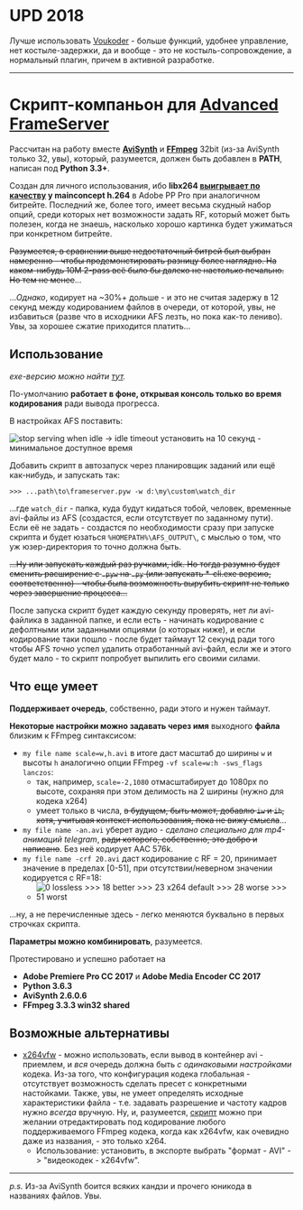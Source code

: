 # UPD 2018
Лучше использовать [Voukoder](https://github.com/Vouk/voukoder/) - больше функций, удобнее управление, нет костыле-задержки, да и вообще - это не костыль-сопровождение, а нормальный плагин, причем в активной разработке.
 
---

# Скрипт-компаньон для [Advanced FrameServer](http://advancedfs.sourceforge.net/)
Рассчитан на работу вместе __[AviSynth](http://avisynth.nl/index.php/Main_Page)__ и __[FFmpeg](http://ffmpeg.zeranoe.com/builds/)__ 32bit (из-за AviSynth только 32, увы), который, разумеется, должен быть добавлен в __PATH__, написан под __Python 3.3+__.

Создан для личного использования, ибо __libx264 [выигрывает по качеству](https://imgur.com/a/uLmJW) у mainconcept h.264__ в Adobe PP Pro при аналогичном битрейте. Последний же, более того, имеет весьма скудный набор опций, среди которых нет возможности задать RF, который может быть полезен, когда не знаешь, насколько хорошо картинка будет ужиматься при конкретном битрейте.

~~Разумеется, в сравнении выше недостаточный битрей был выбран намеренно - чтобы продемонстировать разницу более наглядно. 
На каком-нибудь 10М 2-pass всё было бы далеко не настолько печально. Но тем не менее~~...

..._Однако_, кодирует на ~30%+ дольше - и это не считая задержу в 12 секунд между кодированием файлов в очереди, от которой, увы, не избавиться (разве что в исходники AFS лезть, но пока как-то лениво). Увы, за хорошее сжатие приходится платить...

## Использование
_exe-версию можно найти [тут](https://github.com/MahouShoujoMivutilde/AFS-companion/releases)._

По-умолчанию __работает в фоне, открывая консоль только во время кодирования__ ради вывода прогресса.

В настройках AFS поставить: 

![stop serving when idle → idle timeout установить на 10 секунд - минимальное доступное время](https://i.imgur.com/J5eNY6F.png)

Добавить скрипт в автозапуск через планировщик заданий или ещё как-нибудь, и запускать так:
```
>>> ...path\to\frameserver.pyw -w d:\my\custom\watch_dir
```
...где `watch_dir` - папка, куда будут кидаться тобой, человек, временные avi-файлы из AFS (создастся, если отсутствует по заданному пути). Если её не задать - создастся по необходимости сразу при запуске скрипта и будет юзаться `%HOMEPATH%\AFS_OUTPUT\`, с мыслью о том, что уж юзер-директория то точно должна быть.

~~...Ну или запускать каждый раз ручками, idk. Но тогда разумно будет сменить расширение с `.pyw` на `.py` (или запускать *-cli.exe версию, соответственно) - чтобы была возможность вырубить скрипт не только через завершение процесса...~~


После запуска скрипт будет каждую секунду проверять, нет ли avi-файлика в заданной папке, и если есть - начинать кодирование с дефолтными или заданными опциями (о которых ниже), и если кодирование таки пошло - после будет таймаут 12 секунд ради того чтобы AFS _точно_ успел удалить отработанный avi-файл, если же и этого будет мало - то скрипт попробует выпилить его своими силами.

## Что еще умеет
__Поддерживает очередь__, собственно, ради этого и нужен таймаут.

__Некоторые настройки можно задавать через имя__ выходного __файла__ близким к FFmpeg синтаксисом:
* `my file name scale=w,h.avi` в итоге даст масштаб до ширины `w` и высоты `h` аналогично опции FFmpeg `-vf scale=w:h -sws_flags lanczos`:
	*	так, например, `scale=-2,1080` отмасштабирует до 1080px по высоте, сохраняя при этом делимость на 2 ширины (нужно для кодека x264)
	* умеет только в числа, ~~в будущем, быть может, добавлю `iw` и `ih`, хотя, учитывая контекст использования, пока не вижу смысла~~...
* `my file name -an.avi` уберет аудио - _сделано специально для mp4-анимаций telegram_, ~~ради которого, собственно, это добро и написано~~. Без неё кодирует AAC 576k.
* `my file name -crf 20.avi` даст кодирование с RF = 20, принимает значение в пределах [0-51], при отсутствии/неверном значении кодируется с RF=18:
	* ![0 lossless >>> 18 better >>> 23 x264 default >>> 28 worse >>> 51 worst](https://i.imgur.com/oeuko1s.png)

...ну, а не перечисленные здесь - легко меняются буквально в первых строчках скрипта.

__Параметры можно комбинировать__, разумеется.

Протестировано и успешно работает на
* __Adobe Premiere Pro CC 2017__ и __Adobe Media Encoder CC 2017__
* __Python 3.6.3__
* __AviSynth 2.6.0.6__
* __FFmpeg 3.3.3 win32 shared__

## Возможные альтернативы
* [x264vfw](https://sourceforge.net/projects/x264vfw) - можно использовать, если вывод в контейнер avi - приемлем, и _вся_ очередь должна быть _с одинаковыми настройками_ кодека. Из-за того, что конфигурация кодека глобальная - отсутствует возможность сделать пресет с конкретными настойками. Также, увы, не умеет определять исходные характеристики файла - т.е. задавать разрешение и частоту кадров нужно _всегда_ вручную. Ну, и, разумеется, [скрипт](frameserver.pyw) можно при желании отредактировать под кодирование любого поддерживаемого FFmpeg кодека, когда как x264vfw, как очевидно даже из названия, - это только x264.
	* Использование: установить, в экспорте выбрать "формат - AVI" -> "видеокодек - x264vfw". 

---
_p.s._ Из-за AviSynth боится всяких кандзи и прочего юникода в названиях файлов. Увы.
